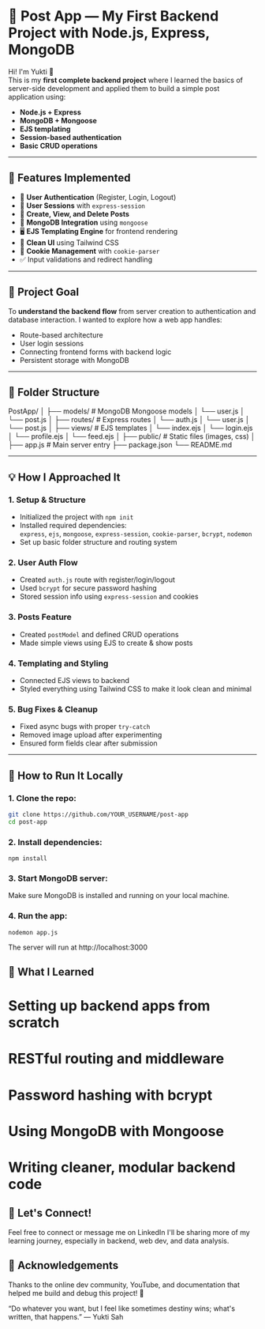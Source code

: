# 📝 Post App — My First Backend Project with Node.js, Express, MongoDB

Hi! I'm Yukti 👋  
This is my **first complete backend project** where I learned the basics of server-side development and applied them to build a simple post application using:

- **Node.js + Express**
- **MongoDB + Mongoose**
- **EJS templating**
- **Session-based authentication**
- **Basic CRUD operations**

---

## 🔧 Features Implemented

- 🔐 **User Authentication** (Register, Login, Logout)
- 👤 **User Sessions** with `express-session`
- 📝 **Create, View, and Delete Posts**
- 💾 **MongoDB Integration** using `mongoose`
- 🖥️ **EJS Templating Engine** for frontend rendering
- 🧰 **Clean UI** using Tailwind CSS
- 🍪 **Cookie Management** with `cookie-parser`
- ✅ Input validations and redirect handling

---

## 🎯 Project Goal

To **understand the backend flow** from server creation to authentication and database interaction. I wanted to explore how a web app handles:

- Route-based architecture
- User login sessions
- Connecting frontend forms with backend logic
- Persistent storage with MongoDB

---

## 📂 Folder Structure

PostApp/
│
├── models/ # MongoDB Mongoose models
│ └── user.js
│ └── post.js
│
├── routes/ # Express routes
│ └── auth.js
│ └── user.js
│ └── post.js
│
├── views/ # EJS templates
│ └── index.ejs
│ └── login.ejs
│ └── profile.ejs
│ └── feed.ejs
│
├── public/ # Static files (images, css)
│
├── app.js # Main server entry
├── package.json
└── README.md



---

## 💡 How I Approached It

### 1. Setup & Structure
- Initialized the project with `npm init`
- Installed required dependencies:  
  `express`, `ejs`, `mongoose`, `express-session`, `cookie-parser`, `bcrypt`, `nodemon`
- Set up basic folder structure and routing system

### 2. User Auth Flow
- Created `auth.js` route with register/login/logout
- Used `bcrypt` for secure password hashing
- Stored session info using `express-session` and cookies

### 3. Posts Feature
- Created `postModel` and defined CRUD operations
- Made simple views using EJS to create & show posts

### 4. Templating and Styling
- Connected EJS views to backend
- Styled everything using Tailwind CSS to make it look clean and minimal

### 5. Bug Fixes & Cleanup
- Fixed async bugs with proper `try-catch`
- Removed image upload after experimenting
- Ensured form fields clear after submission

---

## 🚀 How to Run It Locally

### 1. Clone the repo:
```bash
git clone https://github.com/YOUR_USERNAME/post-app
cd post-app
```

### 2. Install dependencies:
```
npm install
```

### 3. Start MongoDB server:
Make sure MongoDB is installed and running on your local machine.

### 4. Run the app:
```
nodemon app.js
```
The server will run at http://localhost:3000

## 🌟 What I Learned
# Setting up backend apps from scratch
# RESTful routing and middleware
# Password hashing with bcrypt
# Using MongoDB with Mongoose
# Writing cleaner, modular backend code

## 📢 Let's Connect!
Feel free to connect or message me on LinkedIn
I'll be sharing more of my learning journey, especially in backend, web dev, and data analysis.


## 📌 Acknowledgements
Thanks to the online dev community, YouTube, and documentation that helped me build and debug this project! 💙

“Do whatever you want, but I feel like sometimes destiny wins; what's written, that happens.”
— Yukti Sah
